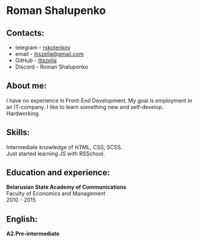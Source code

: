 # Roman Shalupenko  
## Contacts:  
* telegram -  [rskotenkov](//https://t.me/rskotenkov)
* email - itiszella@gmail.com
* GitHub - [itiszella](//https://github.com/itiszella)  
* Discord - Roman Shalupenko
## About me:  
I have no experience in Front-End Development. My goal is employment in an IT-company. I like to learn something new and self-develop. Hardworking.  
## Skills:  
Intermediate knowledge of HTML, CSS, SCSS.  
Just started learning JS with RSSchool.  
## Education and experience:  
**Belarusian State Academy of Communications**  
Faculty of Economics and Management  
2010 - 2015  
## English: 
**A2.Pre-intermediate**
